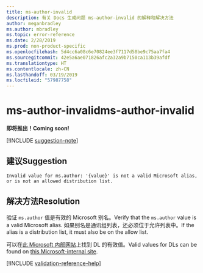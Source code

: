 ```yaml
---
title: ms-author-invalid
description: 有关 Docs 生成问题 ms-author-invalid 的解释和解决方法
author: meganbradley
ms.author: mbradley
ms.topic: error-reference
ms.date: 2/28/2019
ms.prod: non-product-specific
ms.openlocfilehash: 5d4cc6a08c6e70824ee3f7117d58be9c75aa7fa4
ms.sourcegitcommit: 42e5a6ae071826afc2a32a9b7150ca113b39afdf
ms.translationtype: HT
ms.contentlocale: zh-CN
ms.lasthandoff: 03/19/2019
ms.locfileid: "57987758"
---
```

# <a name="ms-author-invalid"></a><span data-ttu-id="da242-103">ms-author-invalid</span><span class="sxs-lookup"><span data-stu-id="da242-103">ms-author-invalid</span></span>

<span data-ttu-id="da242-104">**即将推出！**</span><span class="sxs-lookup"><span data-stu-id="da242-104">**Coming soon!**</span></span>

[!INCLUDE [suggestion-note](includes/suggestion-note.md)]

## <a name="suggestion"></a><span data-ttu-id="da242-105">建议</span><span class="sxs-lookup"><span data-stu-id="da242-105">Suggestion</span></span>

`Invalid value for ms.author: '{value}' is not a valid Microsoft alias, or is not an allowed distribution list.`

## <a name="resolution"></a><span data-ttu-id="da242-106">解决方法</span><span class="sxs-lookup"><span data-stu-id="da242-106">Resolution</span></span>

<span data-ttu-id="da242-107">验证 `ms.author` 值是有效的 Microsoft 别名。</span><span class="sxs-lookup"><span data-stu-id="da242-107">Verify that the `ms.author` value is a valid Microsoft alias.</span></span> <span data-ttu-id="da242-108">如果别名是通讯组列表，还必须位于允许列表中。</span><span class="sxs-lookup"><span data-stu-id="da242-108">If the alias is a distribution list, it must also be on the allow list.</span></span>

<span data-ttu-id="da242-109">可以在[此 Microsoft 内部网站](https://docsmetadatatool.azurewebsites.net/allowlists)上找到 DL 的有效值。</span><span class="sxs-lookup"><span data-stu-id="da242-109">Valid values for DLs can be found on [this Microsoft-internal site](https://docsmetadatatool.azurewebsites.net/allowlists).</span></span>

<!--make sure to add this file to your includes folder and verify the path-->
[!INCLUDE [validation-reference-help](includes/validation-reference-help.md)]
